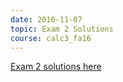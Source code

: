 ```yaml
---
date: 2016-11-07
topic: Exam 2 Solutions
course: calc3_fa16
---
```


[Exam 2 solutions here](http://ckottke.ncf.edu/calc3/exam2_solns.pdf)


